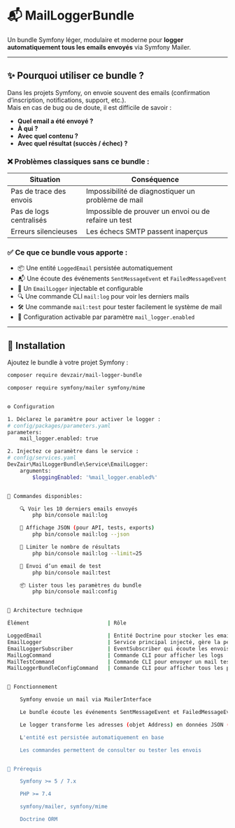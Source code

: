 # 📬 MailLoggerBundle

Un bundle Symfony léger, modulaire et moderne pour **logger automatiquement tous les emails envoyés** via Symfony Mailer.

---

## ✨ Pourquoi utiliser ce bundle ?

Dans les projets Symfony, on envoie souvent des emails (confirmation d’inscription, notifications, support, etc.).  
Mais en cas de bug ou de doute, il est difficile de savoir :

- **Quel email a été envoyé ?**
- **À qui ?**
- **Avec quel contenu ?**
- **Avec quel résultat (succès / échec) ?**

### ❌ Problèmes classiques sans ce bundle :

| Situation | Conséquence |
|----------|-------------|
| Pas de trace des envois | Impossibilité de diagnostiquer un problème de mail |
| Pas de logs centralisés | Impossible de prouver un envoi ou de refaire un test |
| Erreurs silencieuses | Les échecs SMTP passent inaperçus |

### ✅ Ce que ce bundle vous apporte :

- 📦 Une entité `LoggedEmail` persistée automatiquement
- 📬 Une écoute des événements `SentMessageEvent` et `FailedMessageEvent`
- 🧠 Un `EmailLogger` injectable et configurable
- 🔍 Une commande CLI `mail:log` pour voir les derniers mails
- 🛠 Une commande `mail:test` pour tester facilement le système de mail
- 🔄 Configuration activable par paramètre `mail_logger.enabled`

---

## 🔧 Installation

Ajoutez le bundle à votre projet Symfony  :

```bash
composer require devzair/mail-logger-bundle

composer require symfony/mailer symfony/mime


⚙️ Configuration

1. Déclarez le paramètre pour activer le logger :
# config/packages/parameters.yaml
parameters:
    mail_logger.enabled: true

2. Injectez ce paramètre dans le service :
# config/services.yaml
DevZair\MailLoggerBundle\Service\EmailLogger:
    arguments:
        $loggingEnabled: '%mail_logger.enabled%'


🧪 Commandes disponibles:

    🔍 Voir les 10 derniers emails envoyés
        php bin/console mail:log

    🧾 Affichage JSON (pour API, tests, exports)
        php bin/console mail:log --json

    🔢 Limiter le nombre de résultats
        php bin/console mail:log --limit=25

    🧪 Envoi d’un email de test
        php bin/console mail:test

    📦 Lister tous les paramètres du bundle
        php bin/console mail:config


🧠 Architecture technique

Élément                         | Rôle

LoggedEmail                     | Entité Doctrine pour stocker les emails
EmailLogger                     | Service principal injecté, gère la persistance
EmailLoggerSubscriber           | EventSubscriber qui écoute les envois de mails
MailLogCommand                  | Commande CLI pour afficher les logs
MailTestCommand                 | Commande CLI pour envoyer un mail test
MailLoggerBundleConfigCommand   | Commande CLI pour afficher tous les paramètres du bundle


🧰 Fonctionnement

    Symfony envoie un mail via MailerInterface

    Le bundle écoute les événements SentMessageEvent et FailedMessageEvent

    Le logger transforme les adresses (objet Address) en données JSON (name + email)

    L'entité est persistée automatiquement en base

    Les commandes permettent de consulter ou tester les envois


📌 Prérequis

    Symfony >= 5 / 7.x

    PHP >= 7.4

    symfony/mailer, symfony/mime

    Doctrine ORM

